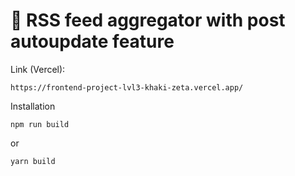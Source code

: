 # 🚀 RSS feed aggregator with post autoupdate feature

Link (Vercel):
```
https://frontend-project-lvl3-khaki-zeta.vercel.app/
```

Installation 
```
npm run build
```

or

```
yarn build
```

